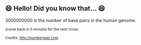 ## :smile: Hello! Did you know that... :smile:
3000000000 is the number of base pairs in the human genome.

<sup>(come back in 5 minutes for the next trivia)</sup>


<sup>Credits: http://numbersapi.com</sup>
